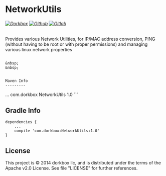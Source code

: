 NetworkUtils
============

###### [![Dorkbox](https://badge.dorkbox.com/dorkbox.svg "Dorkbox")](https://git.dorkbox.com/dorkbox/NetworkUtils) [![Github](https://badge.dorkbox.com/github.svg "Github")](https://github.com/dorkbox/NetworkUtils) [![Gitlab](https://badge.dorkbox.com/gitlab.svg "Gitlab")](https://gitlab.com/dorkbox/NetworkUtils)

Provides various Network Utilities, for IP/MAC address conversion, PING (without having to be root or with proper permissions) and managing various linux network properties



```

&nbsp; 
&nbsp; 

  
Maven Info
---------
```
<dependencies>
    ...
    <dependency>
      <groupId>com.dorkbox</groupId>
      <artifactId>NetworkUtils</artifactId>
      <version>1.0</version>
    </dependency>
</dependencies>
```

Gradle Info
---------
````
dependencies {
    ...
    compile 'com.dorkbox:NetworkUtils:1.0'
}
````

License
---------
This project is © 2014 dorkbox llc, and is distributed under the terms of the Apache v2.0 License. See file "LICENSE" for further references.

